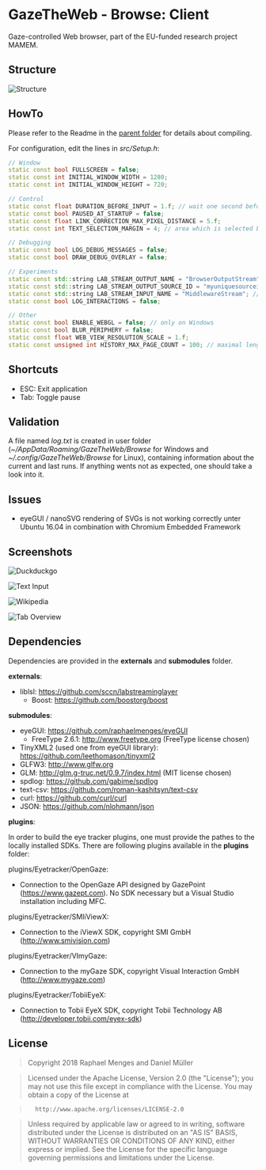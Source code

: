 # GazeTheWeb - Browse: Client
Gaze-controlled Web browser, part of the EU-funded research project MAMEM.

## Structure
![Structure](media/Structure.png)

## HowTo
Please refer to the Readme in the [parent folder](https://github.com/MAMEM/GazeTheWeb/tree/master/Browse) for details about compiling.

For configuration, edit the lines in _src/Setup.h_:
```C++
// Window
static const bool FULLSCREEN = false;
static const int INITIAL_WINDOW_WIDTH = 1280;
static const int INITIAL_WINDOW_HEIGHT = 720;

// Control
static const float DURATION_BEFORE_INPUT = 1.f; // wait one second before accepting input
static const bool PAUSED_AT_STARTUP = false;
static const float LINK_CORRECTION_MAX_PIXEL_DISTANCE = 5.f;
static const int TEXT_SELECTION_MARGIN = 4; // area which is selected before / after zoom coordinate in CEFPixels

// Debugging
static const bool LOG_DEBUG_MESSAGES = false;
static const bool DRAW_DEBUG_OVERLAY = false;

// Experiments
static const std::string LAB_STREAM_OUTPUT_NAME = "BrowserOutputStream";
static const std::string LAB_STREAM_OUTPUT_SOURCE_ID = "myuniquesourceid23443";
static const std::string LAB_STREAM_INPUT_NAME = "MiddlewareStream"; // may be set to same value as LAB_STREAM_OUTPUT_NAME to receive own events for debugging purposes
static const bool LOG_INTERACTIONS = false;

// Other
static const bool ENABLE_WEBGL = false; // only on Windows
static const bool BLUR_PERIPHERY = false;
static const float WEB_VIEW_RESOLUTION_SCALE = 1.f;
static const unsigned int HISTORY_MAX_PAGE_COUNT = 100; // maximal length of history
```

## Shortcuts
* ESC: Exit application
* Tab: Toggle pause

## Validation
A file named _log.txt_ is created in user folder (_~/AppData/Roaming/GazeTheWeb/Browse_ for Windows and _~/.config/GazeTheWeb/Browse_ for Linux), containing information about the current and last runs. If anything wents not as expected, one should take a look into it.

## Issues
* eyeGUI / nanoSVG rendering of SVGs is not working correctly unter Ubuntu 16.04 in combination with Chromium Embedded Framework

## Screenshots
![Duckduckgo](media/Screenshot-A.png)

![Text Input](media/Screenshot-B.png)

![Wikipedia](media/Screenshot-C.png)

![Tab Overview](media/Screenshot-D.png)

## Dependencies
Dependencies are provided in the __externals__ and __submodules__ folder.

__externals__:
* liblsl: https://github.com/sccn/labstreaminglayer
  * Boost: https://github.com/boostorg/boost
	
__submodules__:
* eyeGUI: https://github.com/raphaelmenges/eyeGUI
  * FreeType 2.6.1: http://www.freetype.org (FreeType license chosen)
* TinyXML2 (used one from eyeGUI library): https://github.com/leethomason/tinyxml2
* GLFW3: http://www.glfw.org
* GLM: http://glm.g-truc.net/0.9.7/index.html (MIT license chosen)
* spdlog: https://github.com/gabime/spdlog
* text-csv: https://github.com/roman-kashitsyn/text-csv
* curl: https://github.com/curl/curl
* JSON: https://github.com/nlohmann/json

__plugins__:

In order to build the eye tracker plugins, one must provide the pathes to the locally installed SDKs. There are following plugins available in the __plugins__ folder:

plugins/Eyetracker/OpenGaze:
* Connection to the OpenGaze API designed by GazePoint (https://www.gazept.com). No SDK necessary but a Visual Studio installation including MFC.

plugins/Eyetracker/SMIiViewX:
* Connection to the iViewX SDK, copyright SMI GmbH (http://www.smivision.com)

plugins/Eyetracker/VImyGaze:
* Connection to the myGaze SDK, copyright Visual Interaction GmbH (http://www.mygaze.com)

plugins/Eyetracker/TobiiEyeX:
* Connection to Tobii EyeX SDK, copyright Tobii Technology AB (http://developer.tobii.com/eyex-sdk)

## License
>Copyright 2018 Raphael Menges and Daniel Müller

>Licensed under the Apache License, Version 2.0 (the "License"); you may not use this file except in compliance with the License. You may obtain a copy of the License at

>		http://www.apache.org/licenses/LICENSE-2.0

>Unless required by applicable law or agreed to in writing, software distributed under the License is distributed on an "AS IS" BASIS, WITHOUT WARRANTIES OR CONDITIONS OF ANY KIND, either express or implied. See the License for the specific language governing permissions and limitations under the License.
